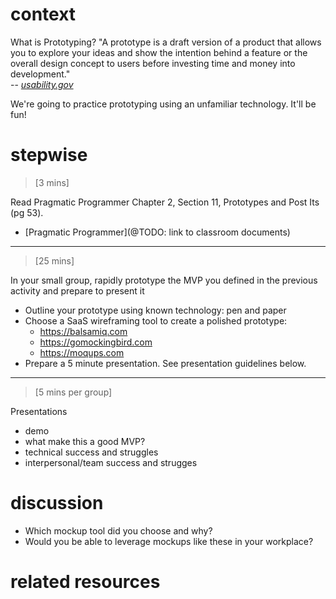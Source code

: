 # context
What is Prototyping?
"A prototype is a draft version of a product that allows you to explore your ideas and show the intention behind a feature or the overall design concept to users before investing time and money into development."  
-- *[usability.gov](http://www.usability.gov/how-to-and-tools/methods/prototyping.html)*

We're going to practice prototyping using an unfamiliar technology. It'll be fun!

# stepwise
> [3 mins]

Read Pragmatic Programmer Chapter 2, Section 11, Prototypes and Post Its (pg 53).
  - [Pragmatic Programmer](@TODO: link to classroom documents)

---

> [25 mins]

In your small group, rapidly prototype the MVP you defined in the previous activity and prepare to present it
  - Outline your prototype using known technology: pen and paper
  - Choose a SaaS wireframing tool to create a polished prototype:
    - https://balsamiq.com
    - https://gomockingbird.com
    - https://moqups.com
  - Prepare a 5 minute presentation. See presentation guidelines below.

---
> [5 mins per group]

Presentations
  * demo
  * what make this a good MVP?
  * technical success and struggles
  * interpersonal/team success and strugges

# discussion

- Which mockup tool did you choose and why?
- Would you be able to leverage mockups like these in your workplace?

# related resources

